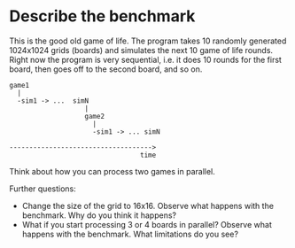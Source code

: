 # Describe the benchmark

This is the good old game of life. The program takes 10 randomly generated 1024x1024 grids (boards) and simulates the next 10 game of life rounds. Right now the program is very sequential, i.e. it does 10 rounds for the first board, then goes off to the second board, and so on.

```
game1
  |
  -sim1 -> ...  simN
                   |
                   game2
                     |
                     -sim1 -> ... simN

------------------------------------>
                                 time
```

Think about how you can process two games in parallel.

Further questions:
- Change the size of the grid to 16x16. Observe what happens with the benchmark. Why do you think it happens?
- What if you start processing 3 or 4 boards in parallel? Observe what happens with the benchmark. What limitations do you see?
